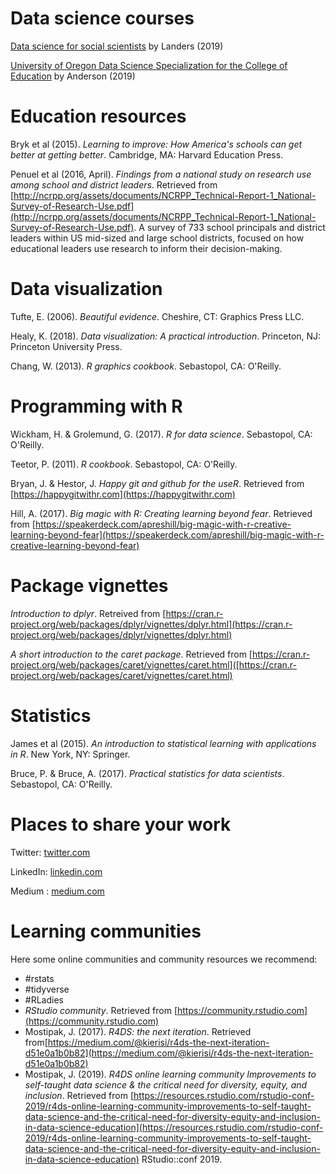 # Data science courses

[Data science for social scientists](http://datascience.tntlab.org/) by Landers (2019)

[University of Oregon Data Science Specialization for the College of Education](https://github.com/uo-datasci-specialization) by Anderson (2019)

# Education resources 

Bryk et al (2015). *Learning to improve: How America's schools can get better at getting better*. Cambridge, MA: Harvard Education Press. 

Penuel et al (2016, April). *Findings from a national study on research use among school and district leaders*. Retrieved from [http://ncrpp.org/assets/documents/NCRPP_Technical-Report-1_National-Survey-of-Research-Use.pdf](http://ncrpp.org/assets/documents/NCRPP_Technical-Report-1_National-Survey-of-Research-Use.pdf). A survey of 733 school principals and district leaders within US mid-sized and large school districts, focused on how educational leaders use research to inform their decision-making.

# Data visualization 

Tufte, E. (2006). *Beautiful evidence*. Cheshire, CT: Graphics Press LLC. 

Healy, K. (2018). *Data visualization: A practical introduction*. Princeton, NJ: Princeton University Press. 

Chang, W. (2013). *R graphics cookbook*. Sebastopol, CA: O'Reilly.

# Programming with R

Wickham, H. & Grolemund, G. (2017). *R for data science*. Sebastopol, CA: O'Reilly.

Teetor, P. (2011). *R cookbook*. Sebastopol, CA: O'Reilly.

Bryan, J. & Hestor, J. *Happy git and github for the useR*. Retrieved from [https://happygitwithr.com](https://happygitwithr.com) 

Hill, A. (2017). *Big magic with R: Creating learning beyond fear*. Retrieved from [https://speakerdeck.com/apreshill/big-magic-with-r-creative-learning-beyond-fear](https://speakerdeck.com/apreshill/big-magic-with-r-creative-learning-beyond-fear)

# Package vignettes

*Introduction to dplyr*. Retreived from [https://cran.r-project.org/web/packages/dplyr/vignettes/dplyr.html](https://cran.r-project.org/web/packages/dplyr/vignettes/dplyr.html)

*A short introduction to the caret package*. Retrieved from [https://cran.r-project.org/web/packages/caret/vignettes/caret.html]([https://cran.r-project.org/web/packages/caret/vignettes/caret.html)

# Statistics 

James et al (2015). *An introduction to statistical learning with applications in R*. New York, NY: Springer.

Bruce, P. & Bruce, A. (2017). *Practical statistics for data scientists*. Sebastopol, CA: O'Reilly.

# Places to share your work

Twitter: [twitter.com](twitter.com)

LinkedIn: [linkedin.com](linkedin.com)

Medium : [medium.com](medium.com)

# Learning communities

Here some online communities and community resources we recommend: 

 - #rstats
 - #tidyverse
 - #RLadies
 - *RStudio community*. Retrieved from [https://community.rstudio.com](https://community.rstudio.com) 
 - Mostipak, J. (2017). *R4DS: the next iteration*. Retrieved from[https://medium.com/@kierisi/r4ds-the-next-iteration-d51e0a1b0b82](https://medium.com/@kierisi/r4ds-the-next-iteration-d51e0a1b0b82)
 - Mostipak, J. (2019). *R4DS online learning community Improvements to self-taught data science & the critical need for diversity, equity, and inclusion*. Retrieved from [https://resources.rstudio.com/rstudio-conf-2019/r4ds-online-learning-community-improvements-to-self-taught-data-science-and-the-critical-need-for-diversity-equity-and-inclusion-in-data-science-education](https://resources.rstudio.com/rstudio-conf-2019/r4ds-online-learning-community-improvements-to-self-taught-data-science-and-the-critical-need-for-diversity-equity-and-inclusion-in-data-science-education) RStudio::conf 2019.
